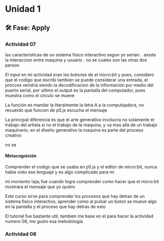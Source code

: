 # Unidad 1

## 🛠 Fase: Apply


### Actividad 07

las caracteristicas de un sistema fisico interactivo segun yo serian: 
. existe la interaccion entre maquina y usuario
. no se cuales son las otras dos person

El input en mi actividad eran los botones de el micro:bit y pues, considero que el codigo que escribi tambien se puede considerar una entrada, el procces vendria siendo la decodificacion de la información por medio del puerto serial, por ultimo el output es la pantalla del computador, pues muestra como el circulo se mueve

La función es mandar la literalmente la letra A a la computqadora, no recuerdo que funcion de p5.js escucha el mensaje

La principal diferencia es que el arte generativo involucra no solamente el trabajo del artista si no el trabajo de la maquina, y va mas alla de un trabajo maquinario, en el diseño generativo la maquina es parte del proceso creativo

no se

#### Metacognición

Comprender el codigo que se usaba en p5.js y el editor de micro:bit, nunca habia visto ese lenguaje y es algo complicado para mi

mi momento !aja¡ fue cuando logre comprender como hacer que el micro:bit mostrara el mensaje que yo quiero

Este curso sirve para comprender los procesos que hay detras de un sistema fisico interactivo, aprender como al pulsar un boton se mueve algo en la pantalla y el proceso que hay detras de esto

El tutorial fue bastante util, tambien me base en el para hacer la actividad numero 06, me gusto esa metodología

### Actividad 08


